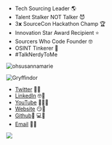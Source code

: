 - Tech Sourcing Leader 🌎 
- Talent Stalker NOT Talker 😈 
- 3𝘅 SourceCon Hackathon Champ 🏆 
- Innovation Star Award Recipient ⭐️
- Sourcers Who Code Founder 🤓 
- OSINT Tinkerer 🔎 
- #TalkNerdyToMe

![ohsusannamarie](https://user-images.githubusercontent.com/6549328/127587263-85056455-3efb-4f97-8d7e-027979e47099.gif)

![Gryffindor](https://user-images.githubusercontent.com/6549328/127587300-a5f92c21-5103-49aa-9d2b-31f922f5c61a.png)

- [Twitter](https://twitter.com/ohsusannamarie) 🐤🔗
- [LinkedIn](https://linkedin.com/in/ohsusannamarie) 🤓🔗
- [YouTube](youtube.com/c/sourcingfyi) 👩‍🏫🔗
- [Website](https://ohsusannamarie.com/) 😏🔗
- [Github](https://github.com/ohsusannamarie)👩‍ 💻🔗
- [Email](me@ohsusannamarie.com) 💌🔗

![](https://hit.yhype.me/github/profile?account_id=6549328)
